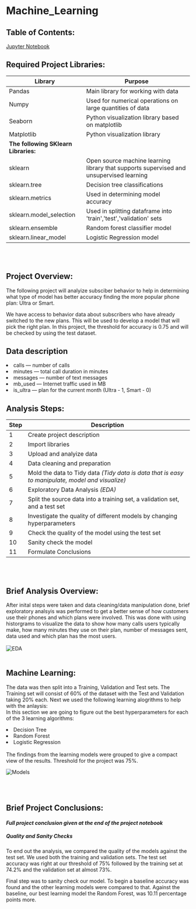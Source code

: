 # Machine_Learning

## Table of Contents:
[Jupyter Notebook](https://github.com/julyndav/Machine_Learning/blob/main/ML_Megaline%20Analysis.ipynb)

## Required Project Libraries:
| Library |Purpose |
| --- | --- |
| Pandas | Main library for working with data |
| Numpy | Used for numerical operations on large quantities of data |
| Seaborn | Python visualization library based on matplotlib |
| Matplotlib | Python visualization library |
| **The following SKlearn Libraries:** |
| sklearn | Open source machine learning library that supports supervised and unsupervised learning  |
| sklearn.tree | Decision tree classifications |
| sklearn.metrics | Used in determining model accuracy |
| sklearn.model_selection | Used in splitting dataframe into 'train','test','validation' sets |
| sklearn.ensemble | Random forest classifier model |
| sklearn.linear_model | Logistic Regression model|
<br>
</br>

## Project Overview:
The following project will analyize subsciber behavior to help in determining what type of model has better accuracy finding the more popular phone plan: Ultra or Smart.

We have access to behavior data about subscribers who have already switched to the new plans. This will be used to develop a model that will pick the right plan. In this project, the threshold for accuracy is 0.75 and will be checked by using the test dataset.

## Data description
<li>
сalls — number of calls<li>
minutes — total call duration in minutes<li>
messages — number of text messages<li>
mb_used — Internet traffic used in MB<li>
is_ultra — plan for the current month (Ultra - 1, Smart - 0)

## Analysis Steps:
| Step |Description |
| --- | --- |
| 1 | Create project description |
| 2 | Import libraries |
| 3 | Upload and analyize data |
| 4 | Data cleaning and preparation |
| 5 | Mold the data to Tidy data *(Tidy data is data that is easy to manipulate, model and visualize)* |
| 6 | Exploratory Data Analysis *(EDA)* |
| 7 | Split the source data into a training set, a validation set, and a test set |
| 8 | Investigate the quality of different models by changing hyperparameters |
| 9 | Check the quality of the model using the test set |
| 10 | Sanity check the model |
| 11 | Formulate Conclusions |

<br></br>

## Brief Analysis Overview:

After inital steps were taken and data cleaning/data manipulation done, brief exploratory analsyis was performed to get a better sense of how customers use their phones and which plans were involved. This was done with using historgrams to visualize the data to show how many calls users typically make, how many minutes they use on their plan, number of messages sent, data used and which plan has the most users. 
<br></br>
![EDA](https://github.com/julyndav/Machine_Learning/blob/main/readmepic/eda%20hist.png)
<br></br>

## Machine Learning:
The data was then split into a Training, Validation and Test sets. The Training set will consist of 60% of the dataset with the Test and Validation taking 20% each. Next we used the following learning alogrithms to help with the anlaysis:<br>
In this section we are going to figure out the best hyperparameters for each of the 3 learning algorithms:
<li>
Decision Tree<li>
Random Forest<li>
Logistic Regression</li>
<br>
The findings from the learning models were grouped to give a compact view of the results. Threshold for the project was 75%.

![Models](https://github.com/julyndav/Machine_Learning/blob/main/readmepic/models.png)

<br></br>
## Brief Project Conclusions:
#### <i> Full project conclusion given at the end of the project notebook </i>
##### Quality and Sanity Checks
To end out the analysis, we compared the quality of the models against the test set. We used both the training and validation sets. The test set accuracy was right at our threshold of 75% followed by the training set at 74.2% and the validation set at almost 73%.

Final step was to sanity check our model. To begin a baseline accuracy was found and the other learning models were compared to that. Against the baseline, our best learning model the Random Forest, was 10.11 percentage points more.
